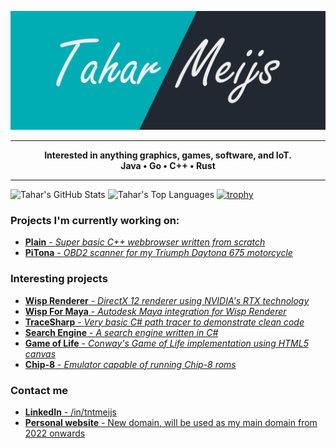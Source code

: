 ![banner](https://github.com/tntmeijs/tntmeijs/raw/master/banner.png)

---

<p align="center">
    <strong>
        Interested in anything graphics, games, software, and IoT.
        <br/>
        Java • Go • C++ • Rust
    </strong>
</p>

---

![Tahar's GitHub Stats](https://github-readme-stats.vercel.app/api?username=tntmeijs&hide_title=true&hide_border=true&show_icons=true&include_all_commits=true&count_private=true)
![Tahar's Top Languages](https://github-readme-stats.vercel.app/api/top-langs/?username=tntmeijs&layout=compact)
[![trophy](https://github-profile-trophy.vercel.app/?username=ryo-ma)](https://github.com/tntmeijs/github-profile-trophy)

### Projects I'm currently working on:
* [**Plain** - *Super basic C++ webbrowser written from scratch*](https://github.com/tntmeijs/plain)
* [**PiTona** - *OBD2 scanner for my Triumph Daytona 675 motorcycle*](https://github.com/tntmeijs/pitona)

### Interesting projects
* [**Wisp Renderer** - *DirectX 12 renderer using NVIDIA's RTX technology*](https://github.com/TeamWisp/WispRenderer)
* [**Wisp For Maya** - *Autodesk Maya integration for Wisp Renderer*](https://github.com/TeamWisp/WispForMaya)
* [**TraceSharp** - *Very basic C# path tracer to demonstrate clean code*](https://github.com/tntmeijs/TraceSharp)
* [**Search Engine** - *A search engine written in C#*](https://github.com/tntmeijs/SearchEngine)
* [**Game of Life** - *Conway's Game of Life implementation using HTML5 canvas*](https://github.com/tntmeijs/GameOfLife)
* [**Chip-8** - *Emulator capable of running Chip-8 roms*](https://github.com/tntmeijs/Chip8)

### Contact me
* [**LinkedIn** - /in/tntmeijs](https://www.linkedin.com/in/tntmeijs)
* [**Personal website** - New domain, will be used as my main domain from 2022 onwards](https://tahar.dev)
